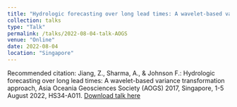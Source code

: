 ```yaml
---
title: "Hydrologic forecasting over long lead times: A wavelet-based variance transformation approach"
collection: talks
type: "Talk"
permalink: /talks/2022-08-04-talk-AOGS
venue: "Online"
date: 2022-08-04
location: "Singapore"
---
```


Recommended citation: Jiang, Z., Sharma, A., & Johnson F.: Hydrologic forecasting over long lead times: A wavelet-based variance transformation approach, Asia Oceania Geosciences Society (AOGS) 2017, Singapore, 1-5 August 2022, HS34-A011. [Download talk here](http://zejiang-unsw.github.io/files/Jiang-AOGS-2022-2.pdf)
